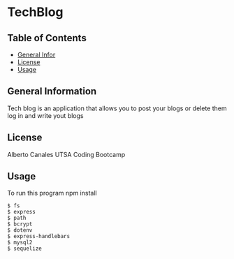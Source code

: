 # TechBlog

## Table of Contents
* [General Infor](#general-information)
* [License](#license)
* [Usage](#usage)
## General Information
Tech blog is an application that allows you to post your blogs or delete them
 log in and write yout blogs
## License
Alberto Canales UTSA Coding Bootcamp
## Usage
To run this program npm install

```
$ fs
$ express
$ path
$ bcrypt
$ dotenv
$ express-handlebars
$ mysql2
$ sequelize

```
